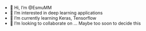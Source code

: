 - 👋 Hi, I’m @EsmuMM
- 👀 I’m interested in deep learning applications
- 🌱 I’m currently learning Keras, Tensorflow
- 💞️ I’m looking to collaborate on ... Maybe too soon to decide this


<!---
EsmuMM/EsmuMM is a ✨ special ✨ repository because its `README.md` (this file) appears on your GitHub profile.
You can click the Preview link to take a look at your changes.
--->
